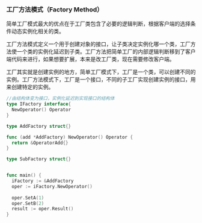 ### 工厂方法模式（Factory Method）

简单工厂模式最大的优点在于工厂类包含了必要的逻辑判断，根据客户端的选择条件动态实例化相关的类。

工厂方法模式定义一个用于创建对象的接口，让子类决定实例化哪一个类，工厂方法使一个类的实例化延迟到子类。工厂方法把简单工厂的内部逻辑判断移到了客户端代码来进行，如果想要扩展，本来是改工厂类，现在需要修改客户端。

工厂其实就是创建实例的地方，简单工厂模式下，工厂是一个类，可以创建不同的实例。工厂方法模式下，工厂是一个接口，不同的子工厂实现创建实例的接口，用来创建特定的实例。

```go
//由结构体变为接口，实例化延迟到实现接口的结构体
type IFactory interface{
  NewOperator() Operator
}

type AddFactory struct{}

func (add *AddFactory) NewOperator() Operator {
  return &OperatorAdd{}
}

type SubFactory struct{}


func main() {
  iFactory := &AddFactory
  oper := iFactory.NewOperator()
  
  oper.SetA(1)
  oper.SetB(2)
  result := oper.Result()
}
```

